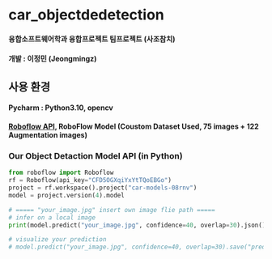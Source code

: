 # car_objectdedetection
#### 융합소프트웨어학과 융합프로젝트 팀프로젝트 (사조참치)
#### 개발 : 이정민 (Jeongmingz)

## 사용 환경 
#### Pycharm : Python3.10, opencv
#### [Roboflow API](https://universe.roboflow.com/project-jik0c/car-models-08rnv/model/4), RoboFlow Model (Coustom Dataset Used, 75 images + 122 Augmentation images)

### Our Object Detaction Model API (in Python)
``` python
from roboflow import Roboflow
rf = Roboflow(api_key="CFD5OGXqiYxYtTQoEBGo")
project = rf.workspace().project("car-models-08rnv")
model = project.version(4).model

# ===== "your_image.jpg" insert own image flie path ===== 
# infer on a local image
print(model.predict("your_image.jpg", confidence=40, overlap=30).json())

# visualize your prediction
# model.predict("your_image.jpg", confidence=40, overlap=30).save("prediction.jpg")

